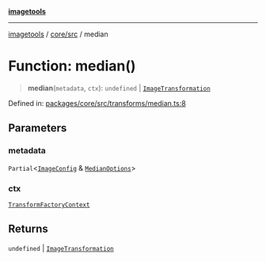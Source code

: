 [**imagetools**](../../../README.md)

***

[imagetools](../../../modules.md) / [core/src](../README.md) / median

# Function: median()

> **median**(`metadata`, `ctx`): `undefined` \| [`ImageTransformation`](../type-aliases/ImageTransformation.md)

Defined in: [packages/core/src/transforms/median.ts:8](https://github.com/JonasKruckenberg/imagetools/blob/87fff79acddac50a50f7aee7c6a68a0623fbc68f/packages/core/src/transforms/median.ts#L8)

## Parameters

### metadata

`Partial`\<[`ImageConfig`](../type-aliases/ImageConfig.md) & [`MedianOptions`](../interfaces/MedianOptions.md)\>

### ctx

[`TransformFactoryContext`](../interfaces/TransformFactoryContext.md)

## Returns

`undefined` \| [`ImageTransformation`](../type-aliases/ImageTransformation.md)
